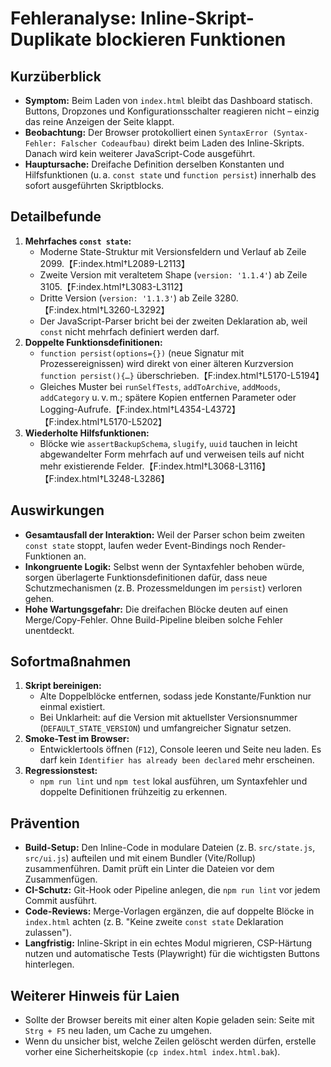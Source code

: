# Fehleranalyse: Inline-Skript-Duplikate blockieren Funktionen

## Kurzüberblick
- **Symptom:** Beim Laden von `index.html` bleibt das Dashboard statisch. Buttons, Dropzones und Konfigurationsschalter reagieren nicht – einzig das reine Anzeigen der Seite klappt.
- **Beobachtung:** Der Browser protokolliert einen `SyntaxError (Syntax-Fehler: Falscher Codeaufbau)` direkt beim Laden des Inline-Skripts. Danach wird kein weiterer JavaScript-Code ausgeführt.
- **Hauptursache:** Dreifache Definition derselben Konstanten und Hilfsfunktionen (u. a. `const state` und `function persist`) innerhalb des sofort ausgeführten Skriptblocks.

## Detailbefunde
1. **Mehrfaches `const state`:**
   - Moderne State-Struktur mit Versionsfeldern und Verlauf ab Zeile 2099.【F:index.html†L2089-L2113】
   - Zweite Version mit veraltetem Shape (`version: '1.1.4'`) ab Zeile 3105.【F:index.html†L3083-L3112】
   - Dritte Version (`version: '1.1.3'`) ab Zeile 3280.【F:index.html†L3260-L3292】
   - Der JavaScript-Parser bricht bei der zweiten Deklaration ab, weil `const` nicht mehrfach definiert werden darf.
2. **Doppelte Funktionsdefinitionen:**
   - `function persist(options={})` (neue Signatur mit Prozessereignissen) wird direkt von einer älteren Kurzversion `function persist(){…}` überschrieben.【F:index.html†L5170-L5194】
   - Gleiches Muster bei `runSelfTests`, `addToArchive`, `addMoods`, `addCategory` u. v. m.; spätere Kopien entfernen Parameter oder Logging-Aufrufe.【F:index.html†L4354-L4372】【F:index.html†L5170-L5202】
3. **Wiederholte Hilfsfunktionen:**
   - Blöcke wie `assertBackupSchema`, `slugify`, `uuid` tauchen in leicht abgewandelter Form mehrfach auf und verweisen teils auf nicht mehr existierende Felder.【F:index.html†L3068-L3116】【F:index.html†L3248-L3286】

## Auswirkungen
- **Gesamtausfall der Interaktion:** Weil der Parser schon beim zweiten `const state` stoppt, laufen weder Event-Bindings noch Render-Funktionen an.
- **Inkongruente Logik:** Selbst wenn der Syntaxfehler behoben würde, sorgen überlagerte Funktionsdefinitionen dafür, dass neue Schutzmechanismen (z. B. Prozessmeldungen im `persist`) verloren gehen.
- **Hohe Wartungsgefahr:** Die dreifachen Blöcke deuten auf einen Merge/Copy-Fehler. Ohne Build-Pipeline bleiben solche Fehler unentdeckt.

## Sofortmaßnahmen
1. **Skript bereinigen:**
   - Alte Doppelblöcke entfernen, sodass jede Konstante/Funktion nur einmal existiert.
   - Bei Unklarheit: auf die Version mit aktuellster Versionsnummer (`DEFAULT_STATE_VERSION`) und umfangreicher Signatur setzen.
2. **Smoke-Test im Browser:**
   - Entwicklertools öffnen (`F12`), Console leeren und Seite neu laden. Es darf kein `Identifier has already been declared` mehr erscheinen.
3. **Regressionstest:**
   - `npm run lint` und `npm test` lokal ausführen, um Syntaxfehler und doppelte Definitionen frühzeitig zu erkennen.

## Prävention
- **Build-Setup:** Den Inline-Code in modulare Dateien (z. B. `src/state.js`, `src/ui.js`) aufteilen und mit einem Bundler (Vite/Rollup) zusammenführen. Damit prüft ein Linter die Dateien vor dem Zusammenfügen.
- **CI-Schutz:** Git-Hook oder Pipeline anlegen, die `npm run lint` vor jedem Commit ausführt.
- **Code-Reviews:** Merge-Vorlagen ergänzen, die auf doppelte Blöcke in `index.html` achten (z. B. "Keine zweite `const state` Deklaration zulassen").
- **Langfristig:** Inline-Skript in ein echtes Modul migrieren, CSP-Härtung nutzen und automatische Tests (Playwright) für die wichtigsten Buttons hinterlegen.

## Weiterer Hinweis für Laien
- Sollte der Browser bereits mit einer alten Kopie geladen sein: Seite mit `Strg + F5` neu laden, um Cache zu umgehen.
- Wenn du unsicher bist, welche Zeilen gelöscht werden dürfen, erstelle vorher eine Sicherheitskopie (`cp index.html index.html.bak`).
